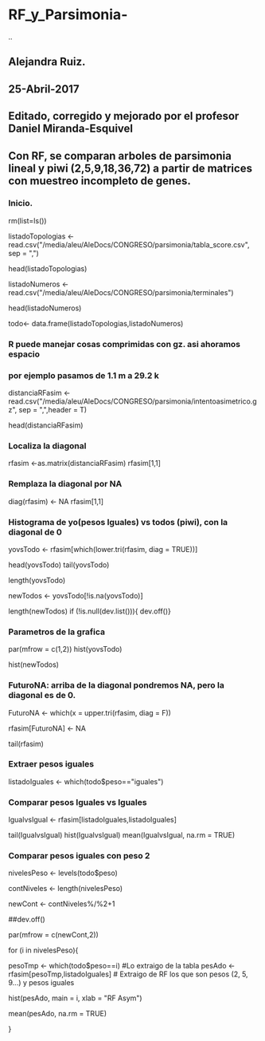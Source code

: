 # RF_y_Parsimonia-
..
## Alejandra Ruiz.
## 25-Abril-2017
## Editado, corregido y mejorado por el profesor Daniel Miranda-Esquivel
## Con RF, se comparan arboles de parsimonia lineal y piwi (2,5,9,18,36,72) a partir de matrices con muestreo incompleto de genes.    

### Inicio. 
rm(list=ls())

listadoTopologias <- read.csv("/media/aleu/AleDocs/CONGRESO/parsimonia/tabla_score.csv", sep = ",")

head(listadoTopologias)

listadoNumeros <- read.csv("/media/aleu/AleDocs/CONGRESO/parsimonia/terminales")

head(listadoNumeros)

todo<- data.frame(listadoTopologias,listadoNumeros)

### R puede manejar cosas comprimidas con gz. asi ahoramos espacio
### por ejemplo pasamos de 1.1 m a 29.2 k

distanciaRFasim <- read.csv("/media/aleu/AleDocs/CONGRESO/parsimonia/intentoasimetrico.gz", sep = ",",header = T)

head(distanciaRFasim)

### Localiza la diagonal 

rfasim <-as.matrix(distanciaRFasim)
rfasim[1,1]

### Remplaza la diagonal por NA

diag(rfasim) <-  NA
rfasim[1,1]

### Histograma de yo(pesos Iguales) vs todos (piwi), con la diagonal de 0 

yovsTodo <- rfasim[which(lower.tri(rfasim, diag = TRUE))]

head(yovsTodo)
tail(yovsTodo)

length(yovsTodo)

newTodos <- yovsTodo[!is.na(yovsTodo)] 

length(newTodos)
if (!is.null(dev.list())){
  dev.off()}

### Parametros de la grafica 
par(mfrow = c(1,2))
hist(yovsTodo)

hist(newTodos)

### FuturoNA: arriba de la diagonal pondremos NA, pero la diagonal es de 0.  

FuturoNA <- which(x = upper.tri(rfasim, diag = F))

rfasim[FuturoNA] <- NA

tail(rfasim)

### Extraer pesos iguales 

listadoIguales <- which(todo$peso=="iguales")

### Comparar pesos Iguales vs Iguales

IgualvsIgual <- rfasim[listadoIguales,listadoIguales]

tail(IgualvsIgual)
hist(IgualvsIgual)
mean(IgualvsIgual,
     na.rm = TRUE)

### Comparar pesos iguales con peso 2 

nivelesPeso <- levels(todo$peso)

contNiveles  <- length(nivelesPeso)

newCont <- contNiveles%/%2+1

##dev.off()

par(mfrow = c(newCont,2))

for (i in nivelesPeso){

pesoTmp <- which(todo$peso==i)                    #Lo extraigo de la tabla
pesAdo <- rfasim[pesoTmp,listadoIguales]          # Extraigo de RF los que son pesos (2, 5, 9...) y pesos iguales

hist(pesAdo, main = i, xlab = "RF Asym")

mean(pesAdo,
     na.rm = TRUE)

}

